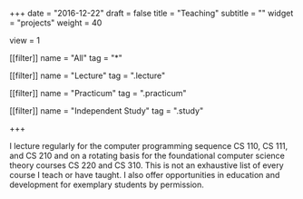 +++
date = "2016-12-22"
draft = false
title = "Teaching"
subtitle = ""
widget = "projects"
weight = 40

view = 1

[[filter]]
    name = "All"
    tag = "*"

[[filter]]
    name = "Lecture"
    tag = ".lecture"

[[filter]]
    name = "Practicum"
    tag = ".practicum"

[[filter]]
    name = "Independent Study"
    tag = ".study"

+++

I lecture regularly for the computer programming sequence CS 110, CS 111, and CS 210 and on a rotating basis for the foundational computer science theory courses CS 220 and CS 310. This is not an exhaustive list of every course I teach or have taught. I also offer opportunities in education and development for exemplary students by permission.
